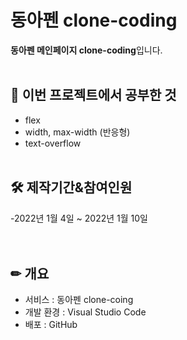 # 동아펜 clone-coding

**동아펜 메인페이지 clone-coding**입니다.
<br><br>

## 📖 이번 프로젝트에서 공부한 것
- flex
- width, max-width (반응형)
- text-overflow
<br><br>

## 🛠 제작기간&참여인원
-2022년 1월 4일 ~ 2022년 1월 10일  
<br><br>

## ✏ 개요
- 서비스 : 동아펜 clone-coing
- 개발 환경 : Visual Studio Code
- 배포 : GitHub
